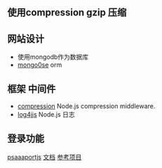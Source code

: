## 使用compression gzip 压缩

## 网站设计

- 使用mongodb作为数据库 
- [mongo0se](http://www.nodeclass.com/api/mongoose.html) orm

## 框架 中间件
- [compression](https://www.npmjs.com/package/compression) Node.js compression middleware.
- [log4jjs](https://www.npmjs.com/package/log4js) Node.js 日志

## 登录功能

[psaaaportjs](http://passportjs.org/docs/configure)
[文档](http://idlelife.org/archives/808)
[参考项目](https://github.com/sahat/hackathon-starter)


